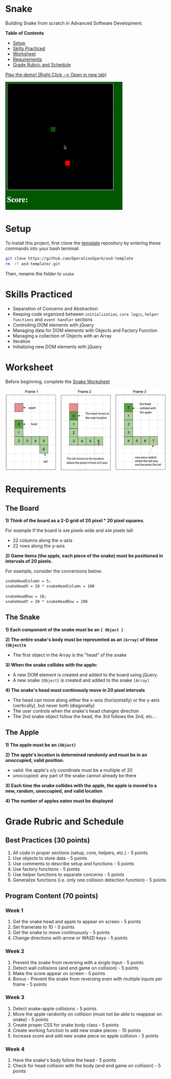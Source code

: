 # Snake
Building Snake from scratch in Advanced Software Development.  

**Table of Contents**
- [Setup](#setup)
- [Skills Practiced](#skills-practiced)
- [Worksheet](#worksheet)
- [Requirements](#requirements)
- [Grade Rubric and Schedule](#grade-rubric-and-schedule)

<a href="https://benspector3.github.io/projects/snake/index.html" target="_blank"> Play the demo! (Right Click --> Open in new tab) </a>

<img height=400 src="img/snake.gif">

# Setup

To install this project, first clone the [template](https://github.com/OperationSpark/asd-template) repository by entering these commands into your bash terminal:

```bash
git clone https://github.com/OperationSpark/asd-template
rm -rf asd-template/.git
```

Then, rename the folder to `snake`

# Skills Practiced
- Separation of Concerns and Abstraction
- Keeping code organized between `initialization`, `core logic`, `helper functions` and `event handler` sections
- Controlling DOM elements with jQuery
- Managing data for DOM elements with Objects and Factory Function
- Managing a collection of Objects with an Array
- Iteration
- Initializing new DOM elements with jQuery

# Worksheet

Before beginning, complete the <a href="https://drive.google.com/open?id=1h9DBLktvwVCODaAn4vg5FKnbkbyYjLIMik5IMYMbhY0" target="_blank"> Snake Worksheet </a>

<img src="img/snake-visualization.png">

# Requirements

## The Board
**1) Think of the board as a 2-D grid of 20 pixel * 20 pixel squares.** 

For example If the board is `440` pixels wide and `440` pixels tall:
  - 22 columns along the x-axis
  - 22 rows along the y-axis
  
**2) Game items (the apple, each piece of the snake) must be positioned in intervals of 20 pixels.** 

For example, consider the conversions below:
```
snakeHeadColumn = 5;
snakeHeadX = 20 * snakeHeadColumn = 100

snakeHeadRow = 10;
snakeHeadY = 20 * snakeHeadRow = 200
```

## The Snake

**1) Each component of the snake must be an `{ Object }`**

**2) The entire snake's body must be represented as an `[Array]` of these `{Object}`s**
  - The first object in the Array is the "head" of the snake

**3) When the snake collides with the apple:**
  - A new DOM element is created and added to the board using jQuery.
  - A new snake `{Object}` is created and added to the snake `[Array]`
  
**4) The snake's head must continously move in 20 pixel intervals**
  - The head can move along either the x-axis (horizontally) or the y-axis (vertically), but never both (diagonally)
  - The user controls when the snake's head changes direction
  - The 2nd snake object follow the head, the 3rd follows the 2nd, etc… 

## The Apple
**1) The apple must be an `{Object}`**

**2) The apple's location is determined randomly and must be in an unoccupied, valid position.**
- valid: the apple's x/y coordinate must be a multiple of 20
- unoccupied: any part of the snake cannot already be there

**3) Each time the snake collides with the apple, the apple is moved to a new, random, unoccupied, and valid location**

**4) The number of apples eaten must be displayed**

# Grade Rubric and Schedule

## Best Practices (30 points)

1. All code in proper sections (setup, core, helpers, etc.) - 5 points
2. Use objects to store data - 5 points
3. Use comments to describe setup and functions - 5 points
4. Use factory functions - 5 points
5. Use helper functions to separate concerns - 5 points
6. Generalize functions (i.e. only one collision detection function) - 5 points

## Program Content (70 points)

### Week 1

1. Get the snake head and apple to appear on screen - 5 points
2. Set framerate to 10 - 0 points
3. Get the snake to move continuously - 5 points
4. Change directions with arrow or WASD keys - 5 points

### Week 2

1. Prevent the snake from reversing with a single input - 5 points
2. Detect wall collisions (and end game on collision) - 5 points
3. Make the score appear on screen - 5 points
4. Bonus - Prevent the snake from reversing even with multiple inputs per frame - 5 points

### Week 3

1. Detect snake-apple collisions - 5 points
2. Move the apple randomly on collision (must not be able to reappear on snake) - 5 points
3. Create proper CSS for snake body class - 5 points
4. Create working function to add new snake pieces - 10 points
5. Increase score and add new snake piece on apple collision - 5 points

### Week 4

1. Have the snake's body follow the head - 5 points
2. Check for head collision with the body (and end game on collision) - 5 points
